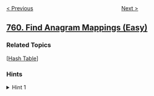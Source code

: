 <!--|This file generated by command(leetcode description); DO NOT EDIT.    |-->
<!--+----------------------------------------------------------------------+-->
<!--|@author    openset <openset.wang@gmail.com>                           |-->
<!--|@link      https://github.com/openset                                 |-->
<!--|@home      https://github.com/tonymontaro/leetcode-hints                        |-->
<!--+----------------------------------------------------------------------+-->

[< Previous](https://github.com/tonymontaro/leetcode-hints/tree/master/problems/employee-free-time "Employee Free Time")
　　　　　　　　　　　　　　　　
[Next >](https://github.com/tonymontaro/leetcode-hints/tree/master/problems/special-binary-string "Special Binary String")

## [760. Find Anagram Mappings (Easy)](https://leetcode.com/problems/find-anagram-mappings "找出变位映射")



### Related Topics
  [[Hash Table](https://github.com/tonymontaro/leetcode-hints/tree/master/tag/hash-table/README.md)]

### Hints
<details>
<summary>Hint 1</summary>
Create a hashmap so that D[x] = i  whenever B[i] = x.  Then, the answer is [D[x] for x in A].
</details>
